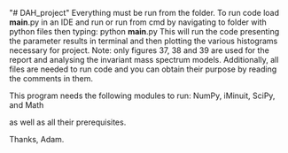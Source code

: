 "# DAH_project" 
Everything must be run from the folder. To run code load __main__.py in an IDE and run or 
run from cmd by navigating to folder with python files then typing:
python __main__.py
This will run the code presenting the parameter results in terminal and then plotting the 
various histograms necessary for project.
Note: only figures 37, 38 and 39 are used for the report and analysing the invariant mass spectrum models.
Additionally, all files are needed to run code and you can obtain their purpose by reading the comments in them.

This program needs the following modules to run:
NumPy,
iMinuit,
SciPy,
and Math

as well as all their prerequisites.

Thanks,
Adam.